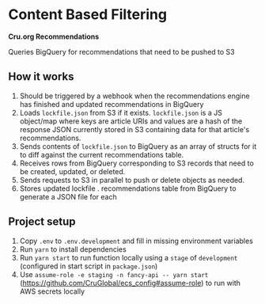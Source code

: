 # Content Based Filtering

**Cru.org Recommendations**

Queries BigQuery for recommendations that need to be pushed to S3

## How it works

1. Should be triggered by a webhook when the recommendations engine has finished and updated recommendations in BigQuery
2. Loads `lockfile.json` from S3 if it exists. `lockfile.json` is a JS object/map where keys are article URIs and values are a hash of the response JSON currently stored in S3 containing data for that article's recommendations.
3. Sends contents of `lockfile.json` to BigQuery as an array of structs for it to diff against the current recommendations table.
4. Receives rows from BigQuery corresponding to S3 records that need to be created, updated, or deleted.
5. Sends requests to S3 in parallel to push or delete objects as needed.
6. Stores updated lockfile .
   recommendations table from BigQuery to generate a JSON file for each

## Project setup

1. Copy `.env` to `.env.development` and fill in missing environment variables
2. Run `yarn` to install dependencies
3. Run `yarn start` to run function locally using a `stage` of `development` (configured in start script in `package.json`)
4. Use `assume-role -e staging -n fancy-api -- yarn start` (https://github.com/CruGlobal/ecs_config#assume-role) to run with AWS secrets locally
